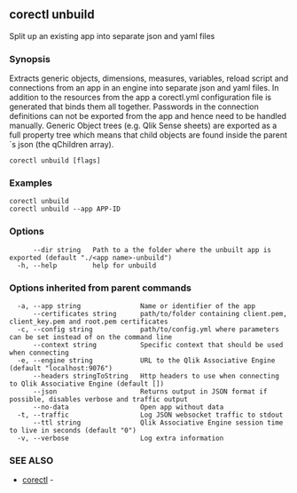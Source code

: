 ## corectl unbuild

Split up an existing app into separate json and yaml files

### Synopsis

Extracts generic objects, dimensions, measures, variables, reload script and connections from an app in an engine into separate json and yaml files.
In addition to the resources from the app a corectl.yml configuration file is generated that binds them all together.
Passwords in the connection definitions can not be exported from the app and hence need to be handled manually.
Generic Object trees (e.g. Qlik Sense sheets) are exported as a full property tree which means that child objects are found inside the parent´s json (the qChildren array).


```
corectl unbuild [flags]
```

### Examples

```
corectl unbuild
corectl unbuild --app APP-ID
```

### Options

```
      --dir string   Path to a the folder where the unbuilt app is exported (default "./<app name>-unbuild")
  -h, --help         help for unbuild
```

### Options inherited from parent commands

```
  -a, --app string               Name or identifier of the app
      --certificates string      path/to/folder containing client.pem, client_key.pem and root.pem certificates
  -c, --config string            path/to/config.yml where parameters can be set instead of on the command line
      --context string           Specific context that should be used when connecting
  -e, --engine string            URL to the Qlik Associative Engine (default "localhost:9076")
      --headers stringToString   Http headers to use when connecting to Qlik Associative Engine (default [])
      --json                     Returns output in JSON format if possible, disables verbose and traffic output
      --no-data                  Open app without data
  -t, --traffic                  Log JSON websocket traffic to stdout
      --ttl string               Qlik Associative Engine session time to live in seconds (default "0")
  -v, --verbose                  Log extra information
```

### SEE ALSO

* [corectl](corectl.md)	 - 

